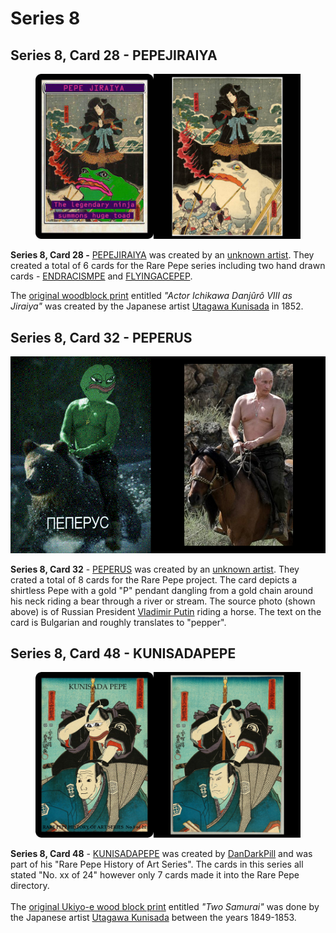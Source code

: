# Series 8

## Series 8, Card 28 - PEPEJIRAIYA

<figure><img src="../../../.gitbook/assets/S08 C28 - PEPEJIRAIYA card and source.jpg" alt=""><figcaption></figcaption></figure>

**Series 8, Card 28 -** [PEPEJIRAIYA](https://pepe.wtf/asset/PEPEJIRAIYA) was created by an [unknown artist](https://pepe.wtf/artists/1AKEuLtnq73BNQjHxU2BVoV4NQSEDDUATj). They created a total of 6 cards for the Rare Pepe series including two hand drawn cards - [ENDRACISMPE](https://pepe.wtf/asset/ENDRACISMPE) and [FLYINGACEPEP](https://pepe.wtf/asset/FLYINGACEPEP).

The [original woodblock print](https://ukiyo-e.org/image/mfa/sc168576) entitled _"Actor Ichikawa Danjûrô VIII as Jiraiya"_ was created by the Japanese artist [Utagawa Kunisada](https://en.wikipedia.org/wiki/Kunisada) in 1852.

## Series 8, Card 32 - PEPERUS

![](<../../../.gitbook/assets/S08 C32 - PEPERUS source and card (1).jpg>)

**Series 8, Card 32** - [PEPERUS](https://pepe.wtf/asset/PEPERUS) was created by an [unknown artist](https://pepe.wtf/artists/15qdhYM8WXZQUCPsR1oeoWkfCmBgeUZXht). They crated a total of 8 cards for the Rare Pepe project. The card depicts a shirtless Pepe with a gold "P" pendant dangling from a gold chain around his neck riding a bear through a river or stream. The source photo (shown above) is of Russian President [Vladimir Putin](https://en.wikipedia.org/wiki/Vladimir\_Putin) riding a horse. The text on the card is Bulgarian and roughly translates to "pepper".&#x20;

## Series 8, Card 48 - KUNISADAPEPE

<figure><img src="../../../.gitbook/assets/S08 C48 - KUNISADAPEPE card and source.jpg" alt=""><figcaption></figcaption></figure>

**Series 8, Card 48** - [KUNISADAPEPE](https://pepe.wtf/asset/KUNISADAPEPE) was created by [DanDarkPill](https://pepe.wtf/artists/DanDarkPill) and was part of his "Rare Pepe History of Art Series". The cards in this series all stated "No. xx of 24" however only 7 cards made it into the Rare Pepe directory. \
\
The [original Ukiyo-e wood block print](https://ukiyo-e.org/image/artelino/40675g1) entitled _"Two Samurai"_ was done by the Japanese artist [Utagawa Kunisada](https://en.wikipedia.org/wiki/Kunisada) between the years 1849-1853.

